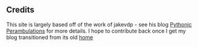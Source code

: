 Credits
-------
This site is largely based off of the work of jakevdp - see his blog 
[Pythonic Perambulations](https://github.com/jakevdp/PythonicPeramnbulations)
for more details. I hope to contribute back once I get my blog transitioned
from its old [home](https://kkjkok.blogspot.com)
